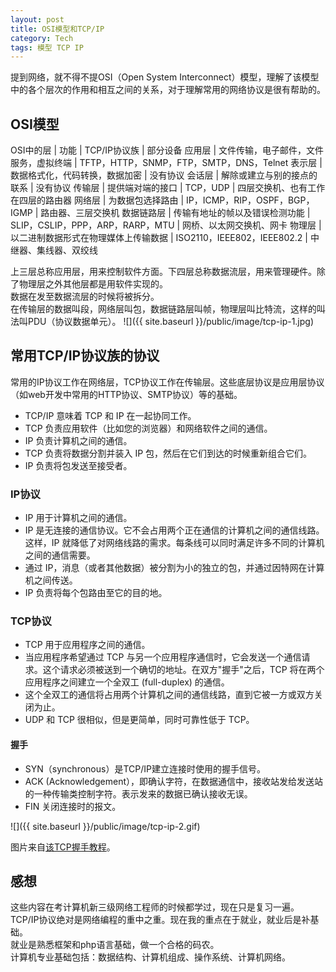 ```yaml
--- 
layout: post 
title: OSI模型和TCP/IP 
category: Tech 
tags: 模型 TCP IP 
---
```


提到网络，就不得不提OSI（Open System Interconnect）模型，理解了该模型中的各个层次的作用和相互之间的关系，对于理解常用的网络协议是很有帮助的。

## OSI模型

OSI中的层 | 功能 | TCP/IP协议族 | 部分设备
应用层 | 文件传输，电子邮件，文件服务，虚拟终端 | TFTP，HTTP，SNMP，FTP，SMTP，DNS，Telnet
表示层 | 数据格式化，代码转换，数据加密 | 没有协议
会话层 | 解除或建立与别的接点的联系 | 没有协议
传输层 | 提供端对端的接口 | TCP，UDP | 四层交换机、也有工作在四层的路由器
网络层 | 为数据包选择路由 | IP，ICMP，RIP，OSPF，BGP，IGMP | 路由器、三层交换机
数据链路层 | 传输有地址的帧以及错误检测功能 | SLIP，CSLIP，PPP，ARP，RARP，MTU | 网桥、以太网交换机、网卡
物理层 | 以二进制数据形式在物理媒体上传输数据 | ISO2110，IEEE802，IEEE802.2 | 中继器、集线器、双绞线

上三层总称应用层，用来控制软件方面。下四层总称数据流层，用来管理硬件。除了物理层之外其他层都是用软件实现的。  
数据在发至数据流层的时候将被拆分。  
在传输层的数据叫段，网络层叫包，数据链路层叫帧，物理层叫比特流，这样的叫法叫PDU（协议数据单元）。
![]({{ site.baseurl }}/public/image/tcp-ip-1.jpg)

## 常用TCP/IP协议族的协议

常用的IP协议工作在网络层，TCP协议工作在传输层。这些底层协议是应用层协议（如web开发中常用的HTTP协议、SMTP协议）等的基础。

- TCP/IP 意味着 TCP 和 IP 在一起协同工作。
- TCP 负责应用软件（比如您的浏览器）和网络软件之间的通信。
- IP 负责计算机之间的通信。
- TCP 负责将数据分割并装入 IP 包，然后在它们到达的时候重新组合它们。
- IP 负责将包发送至接受者。

### IP协议

- IP 用于计算机之间的通信。  
- IP 是无连接的通信协议。它不会占用两个正在通信的计算机之间的通信线路。这样，IP 就降低了对网络线路的需求。每条线可以同时满足许多不同的计算机之间的通信需要。  
- 通过 IP，消息（或者其他数据）被分割为小的独立的包，并通过因特网在计算机之间传送。  
- IP 负责将每个包路由至它的目的地。  

### TCP协议

- TCP 用于应用程序之间的通信。
- 当应用程序希望通过 TCP 与另一个应用程序通信时，它会发送一个通信请求。这个请求必须被送到一个确切的地址。在双方"握手"之后，TCP 将在两个应用程序之间建立一个全双工 (full-duplex) 的通信。
- 这个全双工的通信将占用两个计算机之间的通信线路，直到它被一方或双方关闭为止。
- UDP 和 TCP 很相似，但是更简单，同时可靠性低于 TCP。

#### 握手

- SYN（synchronous）是TCP/IP建立连接时使用的握手信号。
- ACK (Acknowledgement），即确认字符，在数据通信中，接收站发给发送站的一种传输类控制字符。表示发来的数据已确认接收无误。
- FIN 关闭连接时的报文。

![]({{ site.baseurl }}/public/image/tcp-ip-2.gif)

图片来自[该TCP握手教程](http://blog.csdn.net/whuslei/article/details/6667471)。

## 感想

这些内容在考计算机新三级网络工程师的时候都学过，现在只是复习一遍。TCP/IP协议绝对是网络编程的重中之重。现在我的重点在于就业，就业后是补基础。  
就业是熟悉框架和php语言基础，做一个合格的码农。  
计算机专业基础包括：数据结构、计算机组成、操作系统、计算机网络。